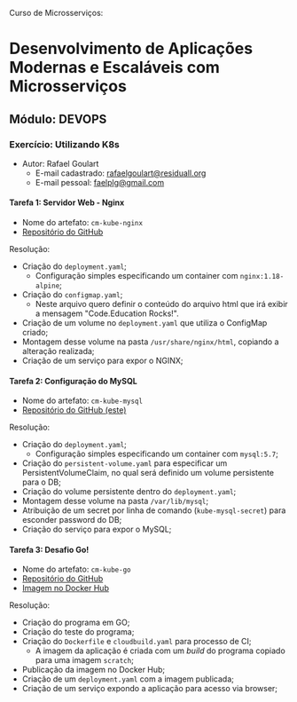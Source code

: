 Curso de Microsserviços:
# Desenvolvimento de Aplicações Modernas e Escaláveis com Microsserviços

## Módulo: DEVOPS

### Exercício: Utilizando K8s
* Autor: Rafael Goulart
  * E-mail cadastrado: rafaelgoulart@residuall.org
  * E-mail pessoal: faelplg@gmail.com

#### Tarefa 1: Servidor Web - Nginx
* Nome do artefato: `cm-kube-nginx`
* [Repositório do GitHub](https://github.com/faelplg/cm-kube-nginx)

Resolução:
* Criação do `deployment.yaml`;
  * Configuração simples especificando um container com `nginx:1.18-alpine`;
* Criação do `configmap.yaml`;
  * Neste arquivo quero definir o conteúdo do arquivo html que irá exibir a mensagem "Code.Education Rocks!".
* Criação de um volume no `deployment.yaml` que utiliza o ConfigMap criado;
* Montagem desse volume na pasta `/usr/share/nginx/html`, copiando a alteração realizada;
* Criação de um serviço para expor o NGINX;

#### Tarefa 2: Configuração do MySQL
* Nome do artefato: `cm-kube-mysql`
* [Repositório do GitHub (este)](https://github.com/faelplg/cm-kube-mysql)

Resolução:
* Criação do `deployment.yaml`;
  * Configuração simples especificando um container com `mysql:5.7`;
* Criação do `persistent-volume.yaml` para especificar um PersistentVolumeClaim, no qual será definido um volume persistente para o DB;
* Criação do volume persistente dentro do `deployment.yaml`;
* Montagem desse volume na pasta `/var/lib/mysql`;
* Atribuição de um secret por linha de comando (`kube-mysql-secret`) para esconder password do DB;
* Criação do serviço para expor o MySQL;

#### Tarefa 3: Desafio Go!
* Nome do artefato: `cm-kube-go`
* [Repositório do GitHub](https://github.com/faelplg/cm-kube-go)
* [Imagem no Docker Hub](https://hub.docker.com/r/faelplg/cm-kube-go)

Resolução:
* Criação do programa em GO;
* Criação do teste do programa;
* Criação do `Dockerfile` e `cloudbuild.yaml` para processo de CI;
  * A imagem da aplicação é criada com um _build_ do programa copiado para uma imagem `scratch`;
* Publicação da imagem no Docker Hub;
* Criação de um `deployment.yaml` com a imagem publicada;
* Criação de um serviço expondo a aplicação para acesso via browser;

